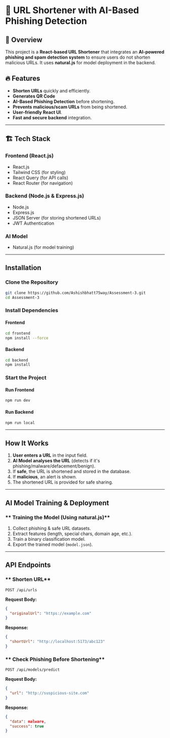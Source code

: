 # 🚀 URL Shortener with AI-Based Phishing Detection

## 📌 Overview
This project is a **React-based URL Shortener** that integrates an **AI-powered phishing and spam detection system** to ensure users do not shorten malicious URLs. It uses **natural.js** for model deployment in the backend.

## 🔥 Features
- **Shorten URLs** quickly and efficiently.
- **Generates QR Code** 
- **AI-Based Phishing Detection** before shortening.
- **Prevents malicious/scam URLs** from being shortened.
- **User-friendly React UI**.
- **Fast and secure backend** integration.

---

## 🏗 Tech Stack
### **Frontend (React.js)**
- React.js
- Tailwind CSS (for styling)
- React Query (for API calls)
- React Router (for navigation)

### **Backend (Node.js & Express.js)**
- Node.js
- Express.js
- JSON Server (for storing shortened URLs)
- JWT Authentication

### **AI Model**
- Natural.js (for model training)

---

## Installation
### Clone the Repository
```bash
git clone https://github.com/Ashishbhatt75way/Assessment-3.git
cd Assessment-3
```

### Install Dependencies
#### **Frontend**
```bash
cd frontend
npm install --force
```
#### **Backend**
```bash
cd backend
npm install
```

### Start the Project
#### **Run Frontend**
```bash
npm run dev
```
#### **Run Backend**
```bash
npm run local
```

---

## How It Works
1. **User enters a URL** in the input field.
2. **AI Model analyses the URL** (detects if it's phishing/malware/defacement/benign).
3. If **safe**, the URL is shortened and stored in the database.
4. If **malicious**, an alert is shown.
5. The shortened URL is provided for safe sharing.

---

## AI Model Training & Deployment
### ** Training the Model (Using natural.js)**
1. Collect phishing & safe URL datasets.
2. Extract features (length, special chars, domain age, etc.).
3. Train a binary classification model.
4. Export the trained model (`model.json`).


---

## API Endpoints
### ** Shorten URL**
```http
POST /api/urls
```
**Request Body:**
```json
{
  "originalUrl": "https://example.com"
}
```
**Response:**
```json
{
  "shortUrl": "http://localhost:5173/abc123"
}
```

### ** Check Phishing Before Shortening**
```http
POST /api/models/predict
```
**Request Body:**
```json
{
  "url": "http://suspicious-site.com"
}
```
**Response:**
```json
{
  "data": malware,
  "success": true
}
```